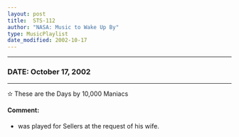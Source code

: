 ```yaml
---
layout: post
title:  STS-112
author: "NASA: Music to Wake Up By"
type: MusicPlaylist
date_modified: 2002-10-17
---
```


----
### DATE: October 17, 2002
----
✫ These are the Days by 10,000 Maniacs

#### Comment:
* was played for Sellers at the request of his wife.
